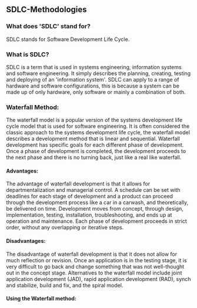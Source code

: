 ## SDLC-Methodologies

### What does 'SDLC' stand for?
SDLC stands for Software Development Life Cycle. 
### What is SDLC?
SDLC is a term that is used in systems engineering, information systems and software engineering. It simply describes the planning, creating, testing and deploying of an 'information system'. SDLC can apply to a range of hardware and software configurations, this is because a system can be made up of only hardware, only software or mainly a combination of both.
### Waterfall Method:
The waterfall model is a popular version of the systems development life cycle model that is used for software engineering. It is often considered the classic approach to the systems development life cycle, the waterfall model describes a development method that is linear and sequential. Waterfall development has specific goals for each different phase of development. Once a phase of development is completed, the development proceeds to the next phase and there is no turning back, just like a real like waterfall.
#### Advantages:
The advantage of waterfall development is that it allows for departmentalization and managerial control. A schedule can be set with deadlines for each stage of development and a product can proceed through the development process like a car in a carwash, and theoretically, be delivered on time. Development moves from concept, through design, implementation, testing, installation, troubleshooting, and ends up at operation and maintenance. Each phase of development proceeds in strict order, without any overlapping or iterative steps.
#### Disadvantages:
The disadvantage of waterfall development is that it does not allow for much reflection or revision. Once an application is in the testing stage, it is very difficult to go back and change something that was not well-thought out in the concept stage. Alternatives to the waterfall model include joint application development (JAD), rapid application development (RAD), synch and stabilize, build and fix, and the spiral model.
#### Using the Waterfall method:
